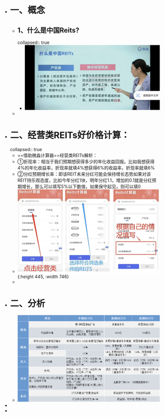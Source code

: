 - # 一、概念
	- ## 1、什么是中国Reits?
	  collapsed:: true
		- ![image.png](../assets/image_1682087030426_0.png)
	-
- # 二、经营类REITs好价格计算：
  collapsed:: true
	- ==借助微淼计算器==经营类REITs解析：
	- ①折现率：相当于我们预期想获得多少的年化收益回报。比如我想获得4%的年化收益率，折现率就填4%想获得6%的收益率，折现率就填6%
	- ②分红预期增长率：即该REIT未来分红可能会保持增长态势如果对该REIT持乐观态度，比如今年分红1块，明年分红1.1，增加的0.1就是分红预期增长，那么可以填写5%以下数值，如果保守起见，则可以填0
	- ![image.png](../assets/image_1675390843588_0.png){:height 445, :width 746}
	-
- # 二、分析
	- ![image.png](../assets/image_1679838744294_0.png)
-
-